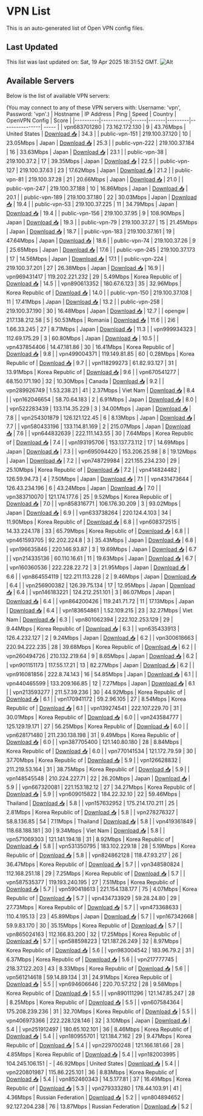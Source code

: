 # VPN List

This is an auto-generated list of Open VPN config files.

## Last Updated

This list was last updated on: Sat, 19 Apr 2025 18:31:52 GMT.
![Alt](https://repobeats.axiom.co/api/embed/186b98318ef1479477931607c1ad7d823f12451f.svg "Repobeats analytics image")

## Available Servers

Below is the list of available VPN servers:

(You may connect to any of these VPN servers with: Username: 'vpn', Password: 'vpn'.)
| Hostname | IP Address | Ping | Speed | Country | OpenVPN Config | Score |
|----------|------------|------|-------|---------|----------------| ----- |
| vpn683701280 | 73.162.172.130 | 9 | 43.76Mbps | United States | [Download 📥](./configs/server_0_US.ovpn) | 34.3 |
| public-vpn-151 | 219.100.37.120 | 10 | 23.05Mbps | Japan | [Download 📥](./configs/server_1_JP.ovpn) | 25.3 |
| public-vpn-222 | 219.100.37.184 | 16 | 33.63Mbps | Japan | [Download 📥](./configs/server_2_JP.ovpn) | 23.1 |
| public-vpn-38 | 219.100.37.2 | 17 | 39.35Mbps | Japan | [Download 📥](./configs/server_3_JP.ovpn) | 22.5 |
| public-vpn-127 | 219.100.37.63 | 23 | 17.62Mbps | Japan | [Download 📥](./configs/server_4_JP.ovpn) | 21.2 |
| public-vpn-81 | 219.100.37.28 | 21 | 20.66Mbps | Japan | [Download 📥](./configs/server_5_JP.ovpn) | 21.0 |
| public-vpn-247 | 219.100.37.188 | 10 | 16.86Mbps | Japan | [Download 📥](./configs/server_6_JP.ovpn) | 20.1 |
| public-vpn-189 | 219.100.37.180 | 22 | 30.03Mbps | Japan | [Download 📥](./configs/server_7_JP.ovpn) | 19.4 |
| public-vpn-53 | 219.100.37.225 | 11 | 34.79Mbps | Japan | [Download 📥](./configs/server_8_JP.ovpn) | 19.4 |
| public-vpn-156 | 219.100.37.95 | 9 | 108.90Mbps | Japan | [Download 📥](./configs/server_9_JP.ovpn) | 19.3 |
| public-vpn-79 | 219.100.37.27 | 15 | 21.45Mbps | Japan | [Download 📥](./configs/server_10_JP.ovpn) | 18.7 |
| public-vpn-183 | 219.100.37.161 | 19 | 47.64Mbps | Japan | [Download 📥](./configs/server_11_JP.ovpn) | 18.6 |
| public-vpn-74 | 219.100.37.26 | 9 | 25.65Mbps | Japan | [Download 📥](./configs/server_12_JP.ovpn) | 17.6 |
| public-vpn-245 | 219.100.37.173 | 17 | 14.56Mbps | Japan | [Download 📥](./configs/server_13_JP.ovpn) | 17.1 |
| public-vpn-224 | 219.100.37.201 | 27 | 26.38Mbps | Japan | [Download 📥](./configs/server_14_JP.ovpn) | 16.9 |
| vpn969431417 | 119.202.221.232 | 29 | 5.49Mbps | Korea Republic of | [Download 📥](./configs/server_15_KR.ovpn) | 14.5 |
| vpn890613352 | 180.67.6.123 | 35 | 32.96Mbps | Korea Republic of | [Download 📥](./configs/server_16_KR.ovpn) | 14.0 |
| public-vpn-150 | 219.100.37.108 | 11 | 17.41Mbps | Japan | [Download 📥](./configs/server_17_JP.ovpn) | 13.2 |
| public-vpn-258 | 219.100.37.190 | 30 | 16.48Mbps | Japan | [Download 📥](./configs/server_18_JP.ovpn) | 12.7 |
| opengw | 217.138.212.58 | 5 | 50.53Mbps | Romania | [Download 📥](./configs/server_19_RO.ovpn) | 11.6 |
| 2i6 | 1.66.33.245 | 27 | 8.71Mbps | Japan | [Download 📥](./configs/server_20_JP.ovpn) | 11.3 |
| vpn999934323 | 112.69.175.29 | 3 | 60.80Mbps | Japan | [Download 📥](./configs/server_21_JP.ovpn) | 10.5 |
| vpn437854406 | 14.47.181.86 | 30 | 16.41Mbps | Korea Republic of | [Download 📥](./configs/server_22_KR.ovpn) | 9.8 |
| vpn499004371 | 119.149.81.85 | 60 | 0.28Mbps | Korea Republic of | [Download 📥](./configs/server_23_KR.ovpn) | 9.7 |
| vpn118299273 | 61.82.93.127 | 31 | 13.91Mbps | Korea Republic of | [Download 📥](./configs/server_24_KR.ovpn) | 9.6 |
| vpn670541277 | 68.150.171.190 | 32 | 10.30Mbps | Canada | [Download 📥](./configs/server_25_CA.ovpn) | 9.2 |
| vpn289926749 | 1.53.238.21 | 41 | 2.37Mbps | Viet Nam | [Download 📥](./configs/server_26_VN.ovpn) | 8.4 |
| vpn162046654 | 58.70.64.183 | 2 | 6.91Mbps | Japan | [Download 📥](./configs/server_27_JP.ovpn) | 8.0 |
| vpn522283439 | 133.114.35.229 | 3 | 34.00Mbps | Japan | [Download 📥](./configs/server_28_JP.ovpn) | 7.8 |
| vpn254301879 | 126.121.122.45 | 6 | 8.13Mbps | Japan | [Download 📥](./configs/server_29_JP.ovpn) | 7.7 |
| vpn580433196 | 133.114.81.169 | 2 | 215.07Mbps | Japan | [Download 📥](./configs/server_30_JP.ovpn) | 7.6 |
| vpn644832639 | 222.111.143.55 | 30 | 7.64Mbps | Korea Republic of | [Download 📥](./configs/server_31_KR.ovpn) | 7.4 |
| vpn193195706 | 153.137.73.112 | 17 | 14.69Mbps | Japan | [Download 📥](./configs/server_32_JP.ovpn) | 7.3 |
| vpn695094420 | 153.206.25.98 | 8 | 19.12Mbps | Japan | [Download 📥](./configs/server_33_JP.ovpn) | 7.2 |
| vpn748729984 | 221.155.234.230 | 29 | 25.10Mbps | Korea Republic of | [Download 📥](./configs/server_34_KR.ovpn) | 7.2 |
| vpn414824482 | 126.59.94.73 | 4 | 7.50Mbps | Japan | [Download 📥](./configs/server_35_JP.ovpn) | 7.1 |
| vpn431473644 | 126.43.234.196 | 6 | 43.24Mbps | Japan | [Download 📥](./configs/server_36_JP.ovpn) | 7.0 |
| vpn383710070 | 121.174.177.6 | 25 | 9.52Mbps | Korea Republic of | [Download 📥](./configs/server_37_KR.ovpn) | 7.0 |
| vpn858316771 | 106.176.30.209 | 3 | 93.02Mbps | Japan | [Download 📥](./configs/server_38_JP.ovpn) | 6.9 |
| vpn633738264 | 220.124.4.103 | 34 | 11.90Mbps | Korea Republic of | [Download 📥](./configs/server_39_KR.ovpn) | 6.8 |
| vpn608372515 | 14.33.224.178 | 33 | 65.79Mbps | Korea Republic of | [Download 📥](./configs/server_40_KR.ovpn) | 6.8 |
| vpn461593705 | 92.202.224.8 | 3 | 35.43Mbps | Japan | [Download 📥](./configs/server_41_JP.ovpn) | 6.8 |
| vpn196635846 | 220.146.93.87 | 3 | 19.69Mbps | Japan | [Download 📥](./configs/server_42_JP.ovpn) | 6.7 |
| vpn214335136 | 60.110.16.61 | 11 | 19.63Mbps | Japan | [Download 📥](./configs/server_43_JP.ovpn) | 6.7 |
| vpn160360536 | 222.228.22.72 | 3 | 21.95Mbps | Japan | [Download 📥](./configs/server_44_JP.ovpn) | 6.6 |
| vpn864554119 | 122.211.113.228 | 2 | 9.46Mbps | Japan | [Download 📥](./configs/server_45_JP.ovpn) | 6.4 |
| vpn256900382 | 126.39.75.134 | 17 | 12.95Mbps | Japan | [Download 📥](./configs/server_46_JP.ovpn) | 6.4 |
| vpn146183221 | 124.212.251.101 | 3 | 86.07Mbps | Japan | [Download 📥](./configs/server_47_JP.ovpn) | 6.4 |
| vpn864200426 | 119.241.71.72 | 11 | 17.13Mbps | Japan | [Download 📥](./configs/server_48_JP.ovpn) | 6.4 |
| vpn183654861 | 1.52.109.215 | 23 | 32.27Mbps | Viet Nam | [Download 📥](./configs/server_49_VN.ovpn) | 6.3 |
| vpn801062394 | 222.102.253.129 | 29 | 9.44Mbps | Korea Republic of | [Download 📥](./configs/server_50_KR.ovpn) | 6.3 |
| vpn635433913 | 126.4.232.127 | 2 | 9.24Mbps | Japan | [Download 📥](./configs/server_51_JP.ovpn) | 6.2 |
| vpn300618663 | 220.94.222.235 | 28 | 39.68Mbps | Korea Republic of | [Download 📥](./configs/server_52_KR.ovpn) | 6.2 |
| vpn260494726 | 210.132.219.64 | 9 | 8.65Mbps | Japan | [Download 📥](./configs/server_53_JP.ovpn) | 6.2 |
| vpn901151173 | 117.55.17.21 | 13 | 82.27Mbps | Japan | [Download 📥](./configs/server_54_JP.ovpn) | 6.2 |
| vpn916081856 | 222.8.74.143 | 16 | 54.85Mbps | Japan | [Download 📥](./configs/server_55_JP.ovpn) | 6.1 |
| vpn440465599 | 133.209.166.85 | 12 | 7.27Mbps | Japan | [Download 📥](./configs/server_56_JP.ovpn) | 6.1 |
| vpn213593277 | 211.57.39.236 | 30 | 44.92Mbps | Korea Republic of | [Download 📥](./configs/server_57_KR.ovpn) | 6.1 |
| vpn170941172 | 59.2.96.105 | 27 | 8.54Mbps | Korea Republic of | [Download 📥](./configs/server_58_KR.ovpn) | 6.1 |
| vpn139274541 | 222.107.229.70 | 31 | 30.01Mbps | Korea Republic of | [Download 📥](./configs/server_59_KR.ovpn) | 6.0 |
| vpn243584777 | 125.129.19.171 | 27 | 56.25Mbps | Korea Republic of | [Download 📥](./configs/server_60_KR.ovpn) | 6.0 |
| vpn628171480 | 211.230.138.198 | 31 | 9.49Mbps | Korea Republic of | [Download 📥](./configs/server_61_KR.ovpn) | 6.0 |
| vpn387705400 | 121.140.80.180 | 28 | 8.84Mbps | Korea Republic of | [Download 📥](./configs/server_62_KR.ovpn) | 6.0 |
| vpn770141534 | 121.172.79.59 | 30 | 37.70Mbps | Korea Republic of | [Download 📥](./configs/server_63_KR.ovpn) | 5.9 |
| vpn126628832 | 211.219.53.164 | 31 | 38.75Mbps | Korea Republic of | [Download 📥](./configs/server_64_KR.ovpn) | 5.9 |
| vpn148545548 | 210.224.227.71 | 22 | 26.20Mbps | Japan | [Download 📥](./configs/server_65_JP.ovpn) | 5.9 |
| vpn667320081 | 221.153.182.12 | 27 | 34.27Mbps | Korea Republic of | [Download 📥](./configs/server_66_KR.ovpn) | 5.9 |
| vpn609015822 | 184.22.32.10 | 22 | 59.46Mbps | Thailand | [Download 📥](./configs/server_67_TH.ovpn) | 5.8 |
| vpn157632952 | 175.214.170.211 | 25 | 2.81Mbps | Korea Republic of | [Download 📥](./configs/server_68_KR.ovpn) | 5.8 |
| vpn278276327 | 58.8.136.85 | 54 | 7.11Mbps | Thailand | [Download 📥](./configs/server_69_TH.ovpn) | 5.8 |
| vpn419361849 | 118.68.188.181 | 30 | 9.34Mbps | Viet Nam | [Download 📥](./configs/server_70_VN.ovpn) | 5.8 |
| vpn571069303 | 121.141.194.18 | 31 | 8.92Mbps | Korea Republic of | [Download 📥](./configs/server_71_KR.ovpn) | 5.8 |
| vpn531350795 | 183.102.229.18 | 28 | 5.19Mbps | Korea Republic of | [Download 📥](./configs/server_72_KR.ovpn) | 5.8 |
| vpn824862128 | 118.47.93.217 | 26 | 36.47Mbps | Korea Republic of | [Download 📥](./configs/server_73_KR.ovpn) | 5.7 |
| vpn348580824 | 112.168.251.18 | 29 | 7.25Mbps | Korea Republic of | [Download 📥](./configs/server_74_KR.ovpn) | 5.7 |
| vpn587535377 | 119.193.240.195 | 27 | 7.51Mbps | Korea Republic of | [Download 📥](./configs/server_75_KR.ovpn) | 5.7 |
| vpn590418613 | 221.154.138.177 | 75 | 4.07Mbps | Korea Republic of | [Download 📥](./configs/server_76_KR.ovpn) | 5.7 |
| vpn434733929 | 59.28.24.80 | 29 | 27.73Mbps | Korea Republic of | [Download 📥](./configs/server_77_KR.ovpn) | 5.7 |
| vpn473368633 | 110.4.195.13 | 23 | 45.89Mbps | Japan | [Download 📥](./configs/server_78_JP.ovpn) | 5.7 |
| vpn167342668 | 59.9.83.170 | 30 | 35.15Mbps | Korea Republic of | [Download 📥](./configs/server_79_KR.ovpn) | 5.7 |
| vpn865024163 | 112.166.83.200 | 32 | 17.25Mbps | Korea Republic of | [Download 📥](./configs/server_80_KR.ovpn) | 5.7 |
| vpn588598223 | 121.187.26.249 | 32 | 8.97Mbps | Korea Republic of | [Download 📥](./configs/server_81_KR.ovpn) | 5.6 |
| vpn983004542 | 183.96.79.2 | 31 | 6.37Mbps | Korea Republic of | [Download 📥](./configs/server_82_KR.ovpn) | 5.6 |
| vpn217777745 | 218.37.122.203 | 43 | 8.33Mbps | Korea Republic of | [Download 📥](./configs/server_83_KR.ovpn) | 5.6 |
| vpn561214618 | 59.14.89.134 | 31 | 24.91Mbps | Korea Republic of | [Download 📥](./configs/server_84_KR.ovpn) | 5.5 |
| vpn694606646 | 220.70.57.212 | 28 | 9.58Mbps | Korea Republic of | [Download 📥](./configs/server_85_KR.ovpn) | 5.5 |
| vpn890111296 | 121.147.85.247 | 28 | 8.25Mbps | Korea Republic of | [Download 📥](./configs/server_86_KR.ovpn) | 5.5 |
| vpn607584364 | 175.208.239.236 | 31 | 32.70Mbps | Korea Republic of | [Download 📥](./configs/server_87_KR.ovpn) | 5.5 |
| vpn406973366 | 222.228.128.146 | 32 | 3.10Mbps | Japan | [Download 📥](./configs/server_88_JP.ovpn) | 5.4 |
| vpn251912497 | 180.65.102.101 | 36 | 8.46Mbps | Korea Republic of | [Download 📥](./configs/server_89_KR.ovpn) | 5.4 |
| vpn180955701 | 121.184.7.162 | 29 | 9.47Mbps | Korea Republic of | [Download 📥](./configs/server_90_KR.ovpn) | 5.4 |
| vpn229700248 | 121.166.181.66 | 28 | 4.85Mbps | Korea Republic of | [Download 📥](./configs/server_91_KR.ovpn) | 5.4 |
| vpn182003995 | 104.245.106.151 | - | 46.92Mbps | United States | [Download 📥](./configs/server_92_US.ovpn) | 5.4 |
| vpn220801987 | 115.86.225.101 | 36 | 8.83Mbps | Korea Republic of | [Download 📥](./configs/server_93_KR.ovpn) | 5.4 |
| vpn852460343 | 14.5.177.81 | 37 | 16.49Mbps | Korea Republic of | [Download 📥](./configs/server_94_KR.ovpn) | 5.3 |
| vpn279333280 | 178.44.103.91 | 41 | 4.36Mbps | Russian Federation | [Download 📥](./configs/server_95_RU.ovpn) | 5.2 |
| vpn804894652 | 92.127.204.238 | 76 | 13.87Mbps | Russian Federation | [Download 📥](./configs/server_96_RU.ovpn) | 5.2 |
